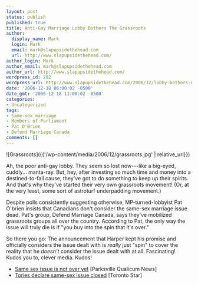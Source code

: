 ```yaml
---
layout: post
status: publish
published: true
title: Anti-Gay Marriage Lobby Bothers The Grassroots
author:
  display_name: Mark
  login: Mark
  email: mark@slapupsidethehead.com
  url: http://www.slapupsidethehead.com/
author_login: Mark
author_email: mark@slapupsidethehead.com
author_url: http://www.slapupsidethehead.com/
wordpress_id: 282
wordpress_url: http://www.slapupsidethehead.com/2006/12/lobby-bothers-grassroots/
date: '2006-12-18 06:00:02 -0500'
date_gmt: '2006-12-18 11:00:02 -0500'
categories:
- Uncategorized
tags:
- Same-sex marriage
- Members of Parliament
- Pat O'Brien
- Defend Marriage Canada
comments: []
---
```

![Grassroots]({{'/wp-content/media/2006/12/grassroots.jpg' | relative_url}})

Ah, the poor anti-gay lobby. They seem so lost now---like a big-eyed, cuddly... manta-ray. But, hey, after investing so much time and money into a destined-to-fail cause, they've got to do something to keep up their spirits. And that's why they've started their very own grassroots movement! (Or, at the very least, some sort of astroturf underpadding movement.)

Despite polls consistently suggesting otherwise, MP-turned-lobbyist Pat O'brien insists that Canadians don't consider the same-sex marriage issue dead. Pat's group, Defend Marriage Canada, says they've mobilized grassroots groups all over the country. According to Pat, the only way the issue will truly die is if "you buy into the spin that it's over."

So there you go: The announcement that Harper kept his promise and officially considers the issue dealt with is _really_ just "spin" to cover the reality that he _doesn't_ consider the issue dealt with at all. Fascinating! Kudos you to, clever media. Kudos!

- [Same sex issue is not over yet](http://www.pqbnews.com/portals-code/list.cgi?paper=50&cat=45&id=790684&more=) [Parksville Qualicum News]
- [Tories declare same-sex issue closed](http://www.thestar.com/NASApp/cs/ContentServer?pagename=thestar/Layout/Article_Type1&c=Article&cid=1165531811189&call_pageid=968332188774&col=968350116467) [Toronto Star]
